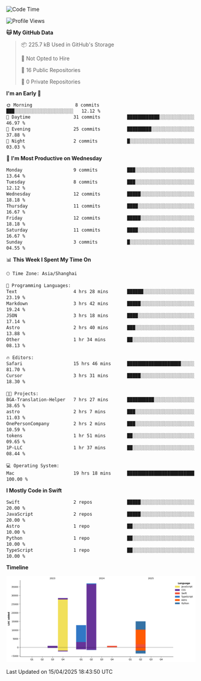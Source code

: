 <!--
**PascalDai/PascalDai** is a ✨ _special_ ✨ repository because its `README.md` (this file) appears on your GitHub profile.

Here are some ideas to get you started:

- 🔭 I’m currently working on ...
- 🌱 I’m currently learning ...
- 👯 I’m looking to collaborate on ...
- 🤔 I’m looking for help with ...
- 💬 Ask me about ...
- 📫 How to reach me: ...
- 😄 Pronouns: ...
- ⚡ Fun fact: ...
-->

<!--START_SECTION:waka-->
![Code Time](http://img.shields.io/badge/Code%20Time-956%20hrs%2030%20mins-blue)

![Profile Views](http://img.shields.io/badge/Profile%20Views-0-blue)

**🐱 My GitHub Data** 

> 📦 225.7 kB Used in GitHub's Storage 
 > 
> 🚫 Not Opted to Hire
 > 
> 📜 16 Public Repositories 
 > 
> 🔑 0 Private Repositories 
 > 
**I'm an Early 🐤** 

```text
🌞 Morning                8 commits           ███░░░░░░░░░░░░░░░░░░░░░░   12.12 % 
🌆 Daytime                31 commits          ████████████░░░░░░░░░░░░░   46.97 % 
🌃 Evening                25 commits          █████████░░░░░░░░░░░░░░░░   37.88 % 
🌙 Night                  2 commits           █░░░░░░░░░░░░░░░░░░░░░░░░   03.03 % 
```
📅 **I'm Most Productive on Wednesday** 

```text
Monday                   9 commits           ███░░░░░░░░░░░░░░░░░░░░░░   13.64 % 
Tuesday                  8 commits           ███░░░░░░░░░░░░░░░░░░░░░░   12.12 % 
Wednesday                12 commits          █████░░░░░░░░░░░░░░░░░░░░   18.18 % 
Thursday                 11 commits          ████░░░░░░░░░░░░░░░░░░░░░   16.67 % 
Friday                   12 commits          █████░░░░░░░░░░░░░░░░░░░░   18.18 % 
Saturday                 11 commits          ████░░░░░░░░░░░░░░░░░░░░░   16.67 % 
Sunday                   3 commits           █░░░░░░░░░░░░░░░░░░░░░░░░   04.55 % 
```


📊 **This Week I Spent My Time On** 

```text
🕑︎ Time Zone: Asia/Shanghai

💬 Programming Languages: 
Text                     4 hrs 28 mins       ██████░░░░░░░░░░░░░░░░░░░   23.19 % 
Markdown                 3 hrs 42 mins       █████░░░░░░░░░░░░░░░░░░░░   19.24 % 
JSON                     3 hrs 18 mins       ████░░░░░░░░░░░░░░░░░░░░░   17.14 % 
Astro                    2 hrs 40 mins       ███░░░░░░░░░░░░░░░░░░░░░░   13.88 % 
Other                    1 hr 34 mins        ██░░░░░░░░░░░░░░░░░░░░░░░   08.13 % 

🔥 Editors: 
Safari                   15 hrs 46 mins      ████████████████████░░░░░   81.70 % 
Cursor                   3 hrs 31 mins       █████░░░░░░░░░░░░░░░░░░░░   18.30 % 

🐱‍💻 Projects: 
BGA-Translation-Helper   7 hrs 27 mins       ██████████░░░░░░░░░░░░░░░   38.65 % 
astro                    2 hrs 7 mins        ███░░░░░░░░░░░░░░░░░░░░░░   11.03 % 
OnePersonCompany         2 hrs 2 mins        ███░░░░░░░░░░░░░░░░░░░░░░   10.59 % 
tokens                   1 hr 51 mins        ██░░░░░░░░░░░░░░░░░░░░░░░   09.65 % 
1P-LLC                   1 hr 37 mins        ██░░░░░░░░░░░░░░░░░░░░░░░   08.44 % 

💻 Operating System: 
Mac                      19 hrs 18 mins      █████████████████████████   100.00 % 
```

**I Mostly Code in Swift** 

```text
Swift                    2 repos             █████░░░░░░░░░░░░░░░░░░░░   20.00 % 
JavaScript               2 repos             █████░░░░░░░░░░░░░░░░░░░░   20.00 % 
Astro                    1 repo              ██░░░░░░░░░░░░░░░░░░░░░░░   10.00 % 
Python                   1 repo              ██░░░░░░░░░░░░░░░░░░░░░░░   10.00 % 
TypeScript               1 repo              ██░░░░░░░░░░░░░░░░░░░░░░░   10.00 % 
```



**Timeline**

![Lines of Code chart](https://raw.githubusercontent.com/PascalDai/PascalDai/main/assets/bar_graph.png)


 Last Updated on 15/04/2025 18:43:50 UTC
<!--END_SECTION:waka-->
